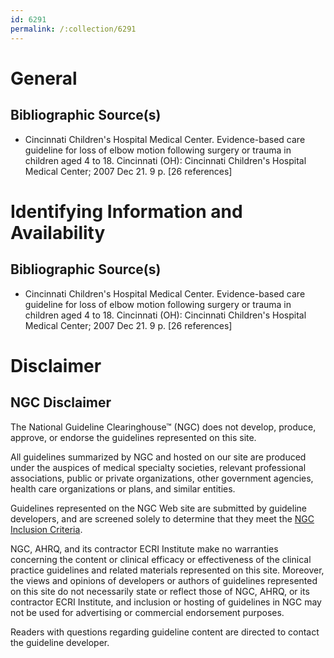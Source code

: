 ```yaml
---
id: 6291
permalink: /:collection/6291
---
```


# General

## Bibliographic Source(s)

- Cincinnati Children's Hospital Medical Center. Evidence-based care guideline for loss of elbow motion following surgery or trauma in children aged 4 to 18. Cincinnati (OH): Cincinnati Children's Hospital Medical Center; 2007 Dec 21. 9 p. [26 references]

# Identifying Information and Availability

## Bibliographic Source(s)

- Cincinnati Children's Hospital Medical Center. Evidence-based care guideline for loss of elbow motion following surgery or trauma in children aged 4 to 18. Cincinnati (OH): Cincinnati Children's Hospital Medical Center; 2007 Dec 21. 9 p. [26 references]

# Disclaimer

## NGC Disclaimer

The National Guideline Clearinghouse™ (NGC) does not develop, produce, approve, or endorse the guidelines represented on this site.

All guidelines summarized by NGC and hosted on our site are produced under the auspices of medical specialty societies, relevant professional associations, public or private organizations, other government agencies, health care organizations or plans, and similar entities.

Guidelines represented on the NGC Web site are submitted by guideline developers, and are screened solely to determine that they meet the [NGC Inclusion Criteria](/help-and-about/summaries/inclusion-criteria).

NGC, AHRQ, and its contractor ECRI Institute make no warranties concerning the content or clinical efficacy or effectiveness of the clinical practice guidelines and related materials represented on this site. Moreover, the views and opinions of developers or authors of guidelines represented on this site do not necessarily state or reflect those of NGC, AHRQ, or its contractor ECRI Institute, and inclusion or hosting of guidelines in NGC may not be used for advertising or commercial endorsement purposes.

Readers with questions regarding guideline content are directed to contact the guideline developer.

